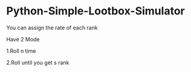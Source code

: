# Python-Simple-Lootbox-Simulator
You can assign the rate of each rank

Have 2 Mode

1.Roll n time

2.Roll until you get s rank
